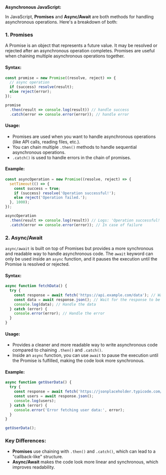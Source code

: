 **Asynchronous JavaScript:**

In JavaScript, **Promises** and **Async/Await** are both methods for handling asynchronous operations. Here's a breakdown of both:

### 1. **Promises**

A Promise is an object that represents a future value. It may be resolved or rejected after an asynchronous operation completes. Promises are useful when chaining multiple asynchronous operations together.

#### **Syntax**:

```javascript
const promise = new Promise((resolve, reject) => {
  // async operation
  if (success) resolve(result);
  else reject(error);
});

promise
  .then(result => console.log(result)) // handle success
  .catch(error => console.error(error)); // handle error
```

#### **Usage**:

* Promises are used when you want to handle asynchronous operations (like API calls, reading files, etc.).
* You can chain multiple `.then()` methods to handle sequential asynchronous operations.
* `.catch()` is used to handle errors in the chain of promises.

#### **Example**:

```javascript
const asyncOperation = new Promise((resolve, reject) => {
  setTimeout(() => {
    const success = true;
    if (success) resolve('Operation successful!');
    else reject('Operation failed.');
  }, 1000);
});

asyncOperation
  .then(result => console.log(result)) // Logs: 'Operation successful!'
  .catch(error => console.error(error)); // In case of failure
```

### 2. **Async/Await**

`async/await` is built on top of Promises but provides a more synchronous and readable way to handle asynchronous code. The `await` keyword can only be used inside an `async` function, and it pauses the execution until the Promise is resolved or rejected.

#### **Syntax**:

```javascript
async function fetchData() {
  try {
    const response = await fetch('https://api.example.com/data'); // Wait for the fetch Promise to resolve
    const data = await response.json(); // Wait for the response to be parsed
    console.log(data); // Handle the data
  } catch (error) {
    console.error(error); // Handle the error
  }
}
```

#### **Usage**:

* Provides a cleaner and more readable way to write asynchronous code compared to chaining `.then()` and `.catch()`.
* Inside an `async` function, you can use `await` to pause the execution until the Promise is fulfilled, making the code look more synchronous.

#### **Example**:

```javascript
async function getUserData() {
  try {
    const response = await fetch('https://jsonplaceholder.typicode.com/users');
    const users = await response.json();
    console.log(users);
  } catch (error) {
    console.error('Error fetching user data:', error);
  }
}

getUserData();
```

### Key Differences:

* **Promises** use chaining with `.then()` and `.catch()`, which can lead to a "callback-like" structure.
* **Async/Await** makes the code look more linear and synchronous, which improves readability.